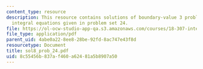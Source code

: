 ```yaml
---
content_type: resource
description: This resource contains solutions of boundary-value 3 problems based on
  integral equations given in problem set 24.
file: https://ol-ocw-studio-app-qa.s3.amazonaws.com/courses/18-307-integral-equations-spring-2006/8c55456b837af460a62481a5b8907a50_sol8_prob_24.pdf
file_type: application/pdf
parent_uid: 4abe0a22-8ee8-28be-92fd-8ac747e43f8d
resourcetype: Document
title: sol8_prob_24.pdf
uid: 8c55456b-837a-f460-a624-81a5b8907a50
---
```

